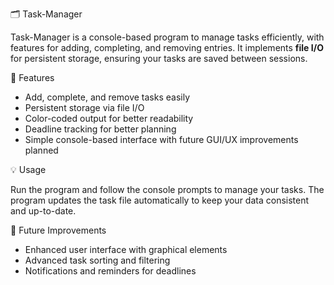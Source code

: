 🗂️ Task-Manager

Task-Manager is a console-based program to manage tasks efficiently, with features for adding, completing, and removing entries. It implements **file I/O** for persistent storage, ensuring your tasks are saved between sessions.

📌 Features

- Add, complete, and remove tasks easily
- Persistent storage via file I/O
- Color-coded output for better readability
- Deadline tracking for better planning
- Simple console-based interface with future GUI/UX improvements planned

💡 Usage

Run the program and follow the console prompts to manage your tasks. The program updates the task file automatically to keep your data consistent and up-to-date.

🚀 Future Improvements

- Enhanced user interface with graphical elements
- Advanced task sorting and filtering
- Notifications and reminders for deadlines
